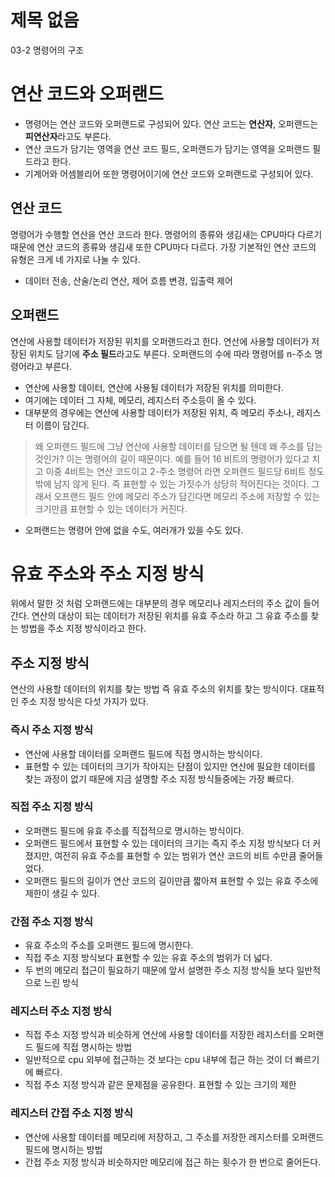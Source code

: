 # 제목 없음

03-2 명령어의 구조

# 연산 코드와 오퍼랜드

- 명령어는 연산 코드와 오퍼랜드로 구성되어 있다. 연산 코드는 **연산자**, 오퍼랜드는 **피연산자**라고도 부른다.
- 연산 코드가 담기는 영역을 연산 코드 필드, 오퍼랜드가 담기는 영역을 오퍼랜드 필드라고 한다.
- 기계어와 어셈블리어 또한 명령어이기에 연산 코드와 오퍼랜드로 구성되어 있다.

## 연산 코드

명령어가 수행할 연산을 연산 코드라 한다. 명령어의 종류와 생김새는 CPU마다 다르기 때문에 연산 코드의 종류와 생김새 또한 CPU마다 다르다.
가장 기본적인 연산 코드의 유형은 크게 네 가지로 나눌 수 있다.

- 데이터 전송, 산술/논리 연산, 제어 흐름 변경, 입출력 제어

## 오퍼랜드

연산에 사용할 데이터가 저장된 위치를 오퍼랜드라고 한다. 연산에 사용할 데이터가 저장된 위치도 담기에 **주소 필드**라고도 부른다.
오퍼랜드의 수에 따라 명령어를 n-주소 명령어라고 부른다.

- 연산에 사용할 데이터, 연산에 사용될 데이터가 저장된 위치를 의미한다.
- 여기에는 데이터 그 자체, 메모리, 레지스터 주소등이 올 수 있다.
- 대부분의 경우에는 연산에 사용할 데이터가 저장된 위치, 즉 메모리 주소나, 레지스터 이름이 담긴다.

> 왜 오퍼랜드 필드에 그냥 연산에 사용할 데이터를 담으면 될 텐데 왜 주소를 담는 것인가? 이는 명령어의 길이 때문이다. 예를 들어 16 비트의 명령어가 있다고 치고 이중 4비트는 연산 코드이고 2-주소 명령어 라면 오퍼랜드 필드당 6비트 정도 밖에 남지 않게 된다. 즉 표현할 수 있는 가짓수가 상당히 적어진다는 것이다. 그래서 오프랜드 필드 안에 메모리 주소가 담긴다면 메모리 주소에 저장할 수 있는 크기만큼 표현할 수 있는 데이터가 커진다.
> 
- 오퍼랜드는 명령어 안에 없을 수도, 여러개가 있을 수도 있다.

# 유효 주소와 주소 지정 방식

위에서 말한 것 처럼 오퍼랜드에는 대부분의 경우 메모리나 레지스터의 주소 값이 들어간다. 연산의 대상이 되는 데이터가 저장된 위치를 유효 주소라 하고 그 유효 주소를 찾는 방법을 주소 지정 방식이라고 한다.

## 주소 지정 방식

연산의 사용할 데이터의 위치를 찾는 방법 즉 유효 주소의 위치를 찾는 방식이다. 대표적인 주소 지정 방식은 다섯 가지가 있다.

### 즉시 주소 지정 방식

- 연산에 사용할 데이터를 오퍼랜드 필드에 직접 명시하는 방식이다.
- 표현할 수 있는 데이터의 크기가 작아지는 단점이 있지만 연산에 필요한 데이터를 찾는 과정이 없기 때문에 지금 설명할 주소 지정 방식들중에는 가장 빠르다.

### 직접 주소 지정 방식

- 오퍼랜드 필드에 유효 주소를 직접적으로 명시하는 방식이다.
- 오퍼랜드 필드에서 표현할 수 있는 데이터의 크기는 즉지 주소 지정 방식보다 더 커졌지만, 여전히 유효 주소를 표현할 수 있는 범위가 연산 코드의 비트 수만큼 줄어들었다.
- 오퍼랜드 필드의 길이가 연산 코드의 길이만큼 짧아져 표현할 수 있는 유효 주소에 제한이 생길 수 있다.

### 간점 주소 지정 방식

- 유효 주소의 주소를 오퍼랜드 필드에 명시한다.
- 직접 주소 지정 방식보다 표현할 수 있는 유효 주소의 범위가 더 넓다.
- 두 번의 메모리 접근이 필요하기 때문에 앞서 설명한 주소 지정 방식들 보다 일반적으로 느린 방식

### 레지스터 주소 지정 방식

- 직접 주소 지정 방식과 비슷하게 연산에 사용할 데이터를 저장한 레지스터를 오퍼랜드 필드에 직접 명시하는 방법
- 일반적으로 cpu 외부에 접근하는 것 보다는 cpu 내부에 접근 하는 것이 더 빠르기에 빠르다.
- 직접 주소 지정 방식과 같은 문제점을 공유한다. 표현할 수 있는 크기의 제한

### 레지스터 간접 주소 지정 방식

- 연산에 사용할 데이터를 메모리에 저장하고, 그 주소를 저장한 레지스터를 오퍼랜드 필드에 명시하는 방법
- 간접 주소 지정 방식과 비슷하지만 메모리에 접근 하는 횟수가 한 번으로 줄어든다.